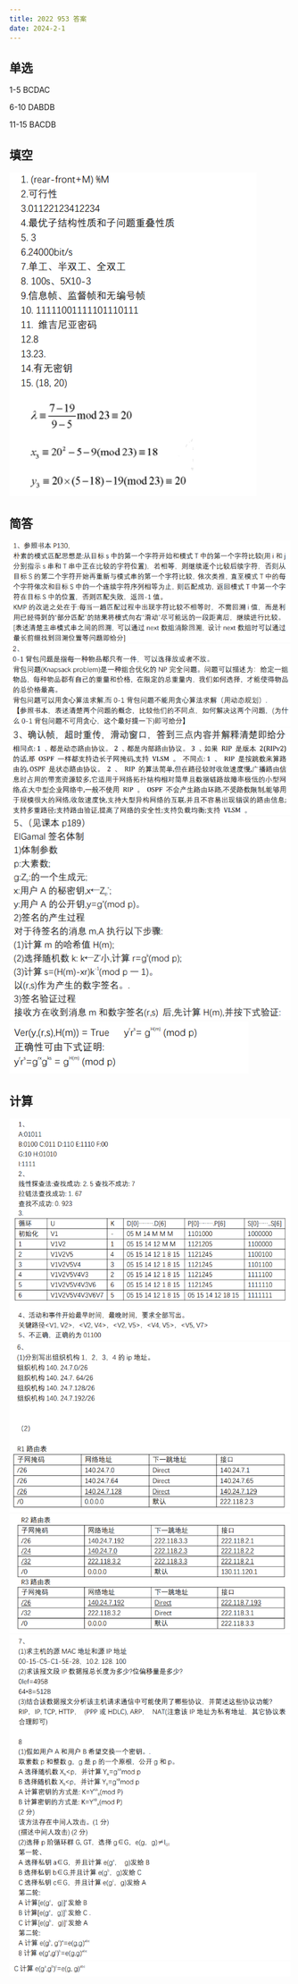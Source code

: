 ```yaml
---
title: 2022 953 答案
date: 2024-2-1
---
```


## 单选

1-5 BCDAC

6-10 DABDB

11-15 BACDB

## 填空

<img src="./assets/image-20240201140338851.png">

## 简答

<img src="./assets/image-20240201140443090.png">

<img src="./assets/image-20240201140503174.png">

<img src="./assets/image-20240201140530383.png">

<img src="./assets/image-20240201140553275.png">

<img src="./assets/image-20240201140616215.png">

<img src="./assets/image-20240201140630452.png">

## 计算

<img src="./assets/image-20240201140657071.png">

<img src="./assets/image-20240201140716425.png">

<img src="./assets/image-20240201140734288.png">

<img src="./assets/image-20240201140800353.png">

<img src="./assets/image-20240201140833983.png">

